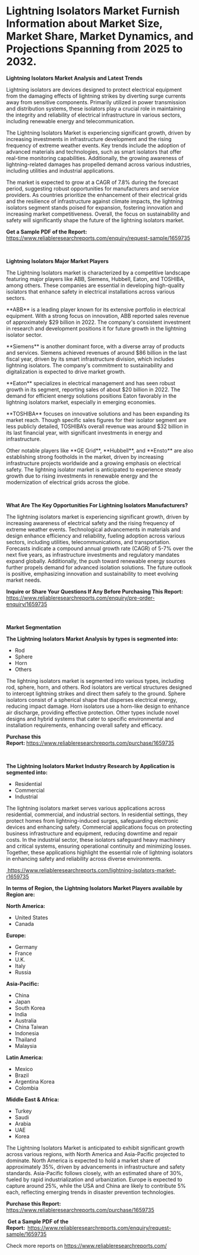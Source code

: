 <p><h1>Lightning Isolators Market Furnish Information about Market Size, Market Share, Market Dynamics, and Projections Spanning from 2025 to 2032.</h1></p><p><strong>Lightning Isolators Market Analysis and Latest Trends</strong></p>
<p><p>Lightning isolators are devices designed to protect electrical equipment from the damaging effects of lightning strikes by diverting surge currents away from sensitive components. Primarily utilized in power transmission and distribution systems, these isolators play a crucial role in maintaining the integrity and reliability of electrical infrastructure in various sectors, including renewable energy and telecommunication.</p><p>The Lightning Isolators Market is experiencing significant growth, driven by increasing investments in infrastructure development and the rising frequency of extreme weather events. Key trends include the adoption of advanced materials and technologies, such as smart isolators that offer real-time monitoring capabilities. Additionally, the growing awareness of lightning-related damages has propelled demand across various industries, including utilities and industrial applications.</p><p>The market is expected to grow at a CAGR of 7.8% during the forecast period, suggesting robust opportunities for manufacturers and service providers. As countries prioritize the enhancement of their electrical grids and the resilience of infrastructure against climate impacts, the lightning isolators segment stands poised for expansion, fostering innovation and increasing market competitiveness. Overall, the focus on sustainability and safety will significantly shape the future of the lightning isolators market.</p></p>
<p><strong>Get a Sample PDF of the Report:&nbsp;</strong> <a href="https://www.reliableresearchreports.com/enquiry/request-sample/1659735?utm_campaign=3193&utm_medium=2&utm_source=Github&utm_content=ia&utm_term=23032025&utm_id=lightning-isolators">https://www.reliableresearchreports.com/enquiry/request-sample/1659735</a></p>
<p>&nbsp;</p>
<p><strong>Lightning Isolators Major Market Players</strong></p>
<p><p>The Lightning Isolators market is characterized by a competitive landscape featuring major players like ABB, Siemens, Hubbell, Eaton, and TOSHIBA, among others. These companies are essential in developing high-quality isolators that enhance safety in electrical installations across various sectors.</p><p>**ABB** is a leading player known for its extensive portfolio in electrical equipment. With a strong focus on innovation, ABB reported sales revenue of approximately $29 billion in 2022. The company's consistent investment in research and development positions it for future growth in the lightning isolator sector.</p><p>**Siemens** is another dominant force, with a diverse array of products and services. Siemens achieved revenues of around $86 billion in the last fiscal year, driven by its smart infrastructure division, which includes lightning isolators. The company's commitment to sustainability and digitalization is expected to drive market growth.</p><p>**Eaton** specializes in electrical management and has seen robust growth in its segment, reporting sales of about $20 billion in 2022. The demand for efficient energy solutions positions Eaton favorably in the lightning isolators market, especially in emerging economies.</p><p>**TOSHIBA** focuses on innovative solutions and has been expanding its market reach. Though specific sales figures for their isolator segment are less publicly detailed, TOSHIBA’s overall revenue was around $32 billion in its last financial year, with significant investments in energy and infrastructure.</p><p>Other notable players like **GE Grid**, **Hubbell**, and **Ensto** are also establishing strong footholds in the market, driven by increasing infrastructure projects worldwide and a growing emphasis on electrical safety. The lightning isolator market is anticipated to experience steady growth due to rising investments in renewable energy and the modernization of electrical grids across the globe.</p></p>
<p>&nbsp;</p>
<p><strong>What Are The Key Opportunities For Lightning Isolators Manufacturers?</strong></p>
<p><p>The lightning isolators market is experiencing significant growth, driven by increasing awareness of electrical safety and the rising frequency of extreme weather events. Technological advancements in materials and design enhance efficiency and reliability, fueling adoption across various sectors, including utilities, telecommunications, and transportation. Forecasts indicate a compound annual growth rate (CAGR) of 5-7% over the next five years, as infrastructure investments and regulatory mandates expand globally. Additionally, the push toward renewable energy sources further propels demand for advanced isolation solutions. The future outlook is positive, emphasizing innovation and sustainability to meet evolving market needs.</p></p>
<p><strong>Inquire or Share Your Questions If Any Before Purchasing This Report:</strong> <a href="https://www.reliableresearchreports.com/enquiry/pre-order-enquiry/1659735?utm_campaign=3193&utm_medium=2&utm_source=Github&utm_content=ia&utm_term=23032025&utm_id=lightning-isolators">https://www.reliableresearchreports.com/enquiry/pre-order-enquiry/1659735</a></p>
<p>&nbsp;</p>
<p><strong>Market Segmentation</strong></p>
<p><strong>The Lightning Isolators Market Analysis by types is segmented into:</strong></p>
<p><ul><li>Rod</li><li>Sphere</li><li>Horn</li><li>Others</li></ul></p>
<p><p>The lightning isolators market is segmented into various types, including rod, sphere, horn, and others. Rod isolators are vertical structures designed to intercept lightning strikes and direct them safely to the ground. Sphere isolators consist of a spherical shape that disperses electrical energy, reducing impact damage. Horn isolators use a horn-like design to enhance air discharge, providing effective protection. Other types include novel designs and hybrid systems that cater to specific environmental and installation requirements, enhancing overall safety and efficacy.</p></p>
<p><strong>Purchase this Report:&nbsp;</strong><a href="https://www.reliableresearchreports.com/purchase/1659735?utm_campaign=3193&utm_medium=2&utm_source=Github&utm_content=ia&utm_term=23032025&utm_id=lightning-isolators">https://www.reliableresearchreports.com/purchase/1659735</a></p>
<p>&nbsp;</p>
<p><strong>The Lightning Isolators Market Industry Research by Application is segmented into:</strong></p>
<p><ul><li>Residential</li><li>Commercial</li><li>Industrial</li></ul></p>
<p><p>The lightning isolators market serves various applications across residential, commercial, and industrial sectors. In residential settings, they protect homes from lightning-induced surges, safeguarding electronic devices and enhancing safety. Commercial applications focus on protecting business infrastructure and equipment, reducing downtime and repair costs. In the industrial sector, these isolators safeguard heavy machinery and critical systems, ensuring operational continuity and minimizing losses. Together, these applications highlight the essential role of lightning isolators in enhancing safety and reliability across diverse environments.</p></p>
<p><a href="https://www.reliableresearchreports.com/lightning-isolators-market-r1659735?utm_campaign=3193&utm_medium=2&utm_source=Github&utm_content=ia&utm_term=23032025&utm_id=lightning-isolators">&nbsp;https://www.reliableresearchreports.com/lightning-isolators-market-r1659735</a></p>
<p><strong>In terms of Region, the Lightning Isolators Market Players available by Region are:</strong></p>
<p>
    <p> <strong> North America: </strong>
        <ul>
            <li>United States</li>
            <li>Canada</li>
        </ul>
        </p> 
    <p> <strong> Europe: </strong>
        <ul>
            <li>Germany</li>
            <li>France</li>
            <li>U.K.</li>
            <li>Italy</li>
            <li>Russia</li>
        </ul>
        </p> 
    <p> <strong> Asia-Pacific: </strong>
        <ul>
            <li>China</li>
            <li>Japan</li>
            <li>South Korea</li>
            <li>India</li>
            <li>Australia</li>
            <li>China Taiwan</li>
            <li>Indonesia</li>
            <li>Thailand</li>
            <li>Malaysia</li>
        </ul>
        </p> 
    <p> <strong> Latin America: </strong>
        <ul>
            <li>Mexico</li>
            <li>Brazil</li>
            <li>Argentina Korea</li>
            <li>Colombia</li>
        </ul>
        </p> 
    <p> <strong> Middle East & Africa: </strong>
        <ul>
            <li>Turkey</li>
            <li>Saudi</li>
            <li>Arabia</li>
            <li>UAE</li>
            <li>Korea</li>
        </ul>
    </p>
    </p>
<p><p>The Lightning Isolators Market is anticipated to exhibit significant growth across various regions, with North America and Asia-Pacific projected to dominate. North America is expected to hold a market share of approximately 35%, driven by advancements in infrastructure and safety standards. Asia-Pacific follows closely, with an estimated share of 30%, fueled by rapid industrialization and urbanization. Europe is expected to capture around 25%, while the USA and China are likely to contribute 5% each, reflecting emerging trends in disaster prevention technologies.</p></p>
<p><strong>Purchase this Report: </strong><a href="https://www.reliableresearchreports.com/purchase/1659735?utm_campaign=3193&utm_medium=2&utm_source=Github&utm_content=ia&utm_term=23032025&utm_id=lightning-isolators">https://www.reliableresearchreports.com/purchase/1659735</a></p>
<p>&nbsp;<strong>Get a Sample PDF of the Report:&nbsp;&nbsp;</strong><a href="https://www.reliableresearchreports.com/enquiry/request-sample/1659735?utm_campaign=3193&utm_medium=2&utm_source=Github&utm_content=ia&utm_term=23032025&utm_id=lightning-isolators">https://www.reliableresearchreports.com/enquiry/request-sample/1659735</a></p>
<p><strong></strong></p>
<p>Check more reports on <a href="https://www.reliableresearchreports.com/?utm_campaign=3193&utm_medium=2&utm_source=Github&utm_content=ia&utm_term=23032025&utm_id=lightning-isolators">https://www.reliableresearchreports.com/</a></p>